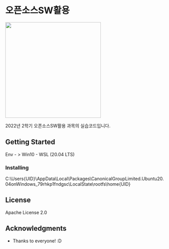 
# 오픈소스SW활용
 
<img src="https://simpleicons.org/icons/linux.svg" width="300" height="300">

2022년 2학기 오픈소스SW활용 과목의 실습코드입니다.

## Getting Started

Env - > Win10 - WSL (20.04 LTS) 

### Installing

C:\Users\{UID}\AppData\Local\Packages\CanonicalGroupLimited.Ubuntu20.04onWindows_79rhkp1fndgsc\LocalState\rootfs\home\{UID}

## License

Apache License 2.0

## Acknowledgments

* Thanks to everyone! :D
